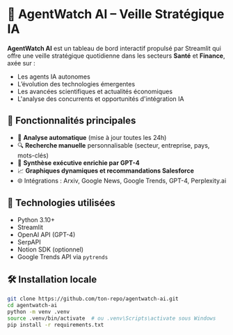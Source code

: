 # 🧠 AgentWatch AI – Veille Stratégique IA

**AgentWatch AI** est un tableau de bord interactif propulsé par Streamlit qui offre une veille stratégique quotidienne dans les secteurs **Santé** et **Finance**, axée sur :

- Les agents IA autonomes
- L’évolution des technologies émergentes
- Les avancées scientifiques et actualités économiques
- L'analyse des concurrents et opportunités d'intégration IA

## 🚀 Fonctionnalités principales

- 📡 **Analyse automatique** (mise à jour toutes les 24h)
- 🔍 **Recherche manuelle** personnalisable (secteur, entreprise, pays, mots-clés)
- 🧠 **Synthèse exécutive enrichie par GPT-4**
- 📈 **Graphiques dynamiques et recommandations Salesforce**
- 🌐 Intégrations : Arxiv, Google News, Google Trends, GPT-4, Perplexity.ai

## 🧩 Technologies utilisées

- Python 3.10+
- Streamlit
- OpenAI API (GPT-4)
- SerpAPI
- Notion SDK (optionnel)
- Google Trends API via `pytrends`

## 🛠 Installation locale

```bash
git clone https://github.com/ton-repo/agentwatch-ai.git
cd agentwatch-ai
python -m venv .venv
source .venv/bin/activate  # ou .venv\Scripts\activate sous Windows
pip install -r requirements.txt

